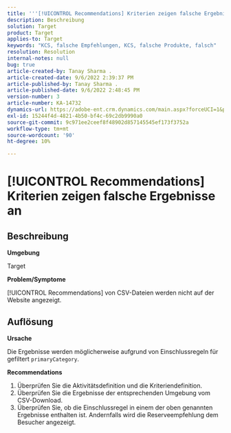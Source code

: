 ```yaml
---
title: '''[!UICONTROL Recommendations] Kriterien zeigen falsche Ergebnisse an"'
description: Beschreibung
solution: Target
product: Target
applies-to: Target
keywords: "KCS, falsche Empfehlungen, KCS, falsche Produkte, falsch"
resolution: Resolution
internal-notes: null
bug: true
article-created-by: Tanay Sharma .
article-created-date: 9/6/2022 2:39:37 PM
article-published-by: Tanay Sharma .
article-published-date: 9/6/2022 2:48:45 PM
version-number: 3
article-number: KA-14732
dynamics-url: https://adobe-ent.crm.dynamics.com/main.aspx?forceUCI=1&pagetype=entityrecord&etn=knowledgearticle&id=43ddcfba-f12d-ed11-9db1-002248086735
exl-id: 15244f4d-4821-4b50-bf4c-69c2db9990a0
source-git-commit: 9c971ee2ceef8f48902d857145545ef173f3752a
workflow-type: tm+mt
source-wordcount: '90'
ht-degree: 10%

---
```


# [!UICONTROL Recommendations] Kriterien zeigen falsche Ergebnisse an

## Beschreibung


<b>Umgebung</b>

Target



<b>Problem/Symptome</b>

[!UICONTROL Recommendations] von CSV-Dateien werden nicht auf der Website angezeigt.


## Auflösung


<b>Ursache</b>

Die Ergebnisse werden möglicherweise aufgrund von Einschlussregeln für gefiltert `primaryCategory`.



<b>Recommendations</b>

1. Überprüfen Sie die Aktivitätsdefinition und die Kriteriendefinition.
2. Überprüfen Sie die Ergebnisse der entsprechenden Umgebung vom CSV-Download.
3. Überprüfen Sie, ob die Einschlussregel in einem der oben genannten Ergebnisse enthalten ist. Andernfalls wird die Reserveempfehlung dem Besucher angezeigt.
